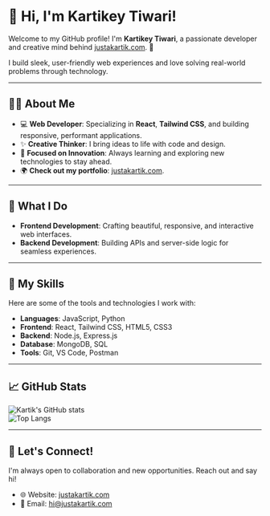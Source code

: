 # 👋 Hi, I'm Kartikey Tiwari!

Welcome to my GitHub profile! I'm **Kartikey Tiwari**, a passionate developer and creative mind behind [justakartik.com](https://justakartik.com). 🚀  

I build sleek, user-friendly web experiences and love solving real-world problems through technology.  

---

## 👨‍💻 About Me

- 💻 **Web Developer**: Specializing in **React**, **Tailwind CSS**, and building responsive, performant applications.  
- ✨ **Creative Thinker**: I bring ideas to life with code and design.  
- 🎯 **Focused on Innovation**: Always learning and exploring new technologies to stay ahead.  
- 🌍 **Check out my portfolio**: [justakartik.com](https://justakartik.com).  

---

## 💼 What I Do

- **Frontend Development**: Crafting beautiful, responsive, and interactive web interfaces.  
- **Backend Development**: Building APIs and server-side logic for seamless experiences.   

---

## 🚀 My Skills

Here are some of the tools and technologies I work with:

- **Languages**: JavaScript, Python  
- **Frontend**: React, Tailwind CSS, HTML5, CSS3  
- **Backend**: Node.js, Express.js  
- **Database**: MongoDB, SQL  
- **Tools**: Git, VS Code, Postman  

---

## 📈 GitHub Stats  

![Kartik's GitHub stats](https://github-readme-stats.vercel.app/api?username=justakartik&show_icons=true&theme=radical)  
![Top Langs](https://github-readme-stats.vercel.app/api/top-langs/?username=justakartik&layout=compact&theme=radical)  

---

## 🌟 Let's Connect!

I'm always open to collaboration and new opportunities. Reach out and say hi!

- 🌐 Website: [justakartik.com](https://justakartik.com)   
- 📧 Email: [hi@justakartik.com](#)
